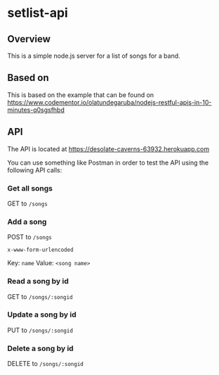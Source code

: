# setlist-api

## Overview

This is a simple node.js server for a list of songs for a band.

## Based on

This is based on the example that can be found on https://www.codementor.io/olatundegaruba/nodejs-restful-apis-in-10-minutes-q0sgsfhbd

## API 

The API is located at https://desolate-caverns-63932.herokuapp.com

You can use something like Postman in order to test the API using the following API calls:

### Get all songs
GET to `/songs`

### Add a song
POST to `/songs`

`x-www-form-urlencoded`

Key: `name`  Value: `<song name>`

### Read a song by id
GET to `/songs/:songid`

### Update a song by id
PUT to `/songs/:songid`

### Delete a song by id
DELETE to `/songs/:songid`

